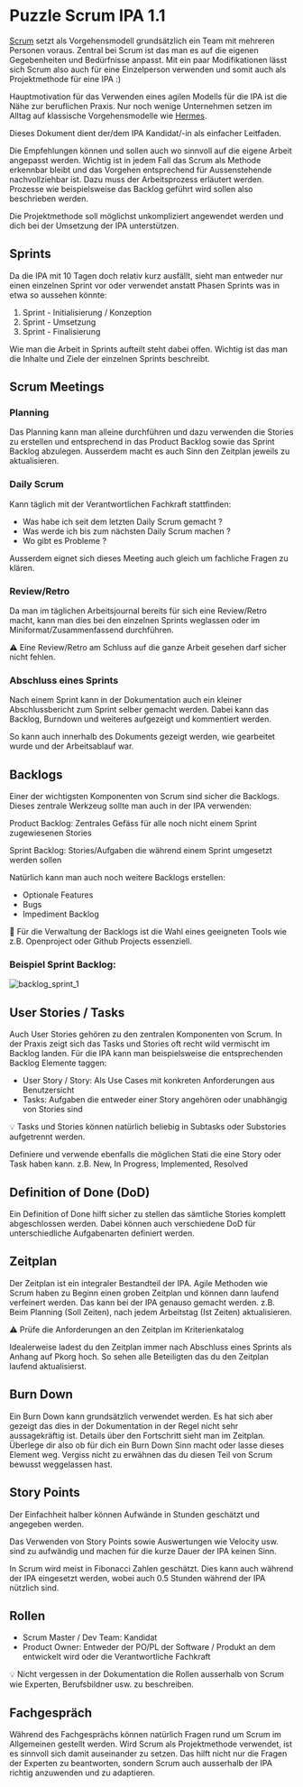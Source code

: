 # Puzzle Scrum IPA 1.1

[Scrum](https://de.wikipedia.org/wiki/Scrum) setzt als Vorgehensmodell grundsätzlich ein Team mit mehreren Personen voraus. Zentral bei Scrum ist das man es auf die eigenen Gegebenheiten und Bedürfnisse anpasst. Mit ein paar Modifikationen lässt sich Scrum also auch für eine Einzelperson verwenden und somit auch als Projektmethode für eine IPA :)

Hauptmotivation für das Verwenden eines agilen Modells für die IPA ist die Nähe zur beruflichen Praxis. Nur noch wenige Unternehmen setzen im Alltag auf klassische Vorgehensmodelle wie [Hermes](https://de.wikipedia.org/wiki/Hermes_\(Projektmanagementmethode\)). 

Dieses Dokument dient der/dem IPA Kandidat/-in als einfacher Leitfaden. 

Die Empfehlungen können und sollen auch wo sinnvoll auf die eigene Arbeit angepasst werden. Wichtig ist in jedem Fall das Scrum als Methode erkennbar bleibt und das Vorgehen entsprechend für Aussenstehende nachvollziehbar ist. Dazu muss der Arbeitsprozess erläutert werden. Prozesse wie beispielsweise das Backlog geführt wird sollen also beschrieben werden.

Die Projektmethode soll möglichst unkompliziert angewendet werden und dich bei der Umsetzung der IPA unterstützen.

## Sprints

Da die IPA mit 10 Tagen doch relativ kurz ausfällt, sieht man entweder nur einen einzelnen Sprint vor oder verwendet anstatt Phasen Sprints was in etwa so aussehen könnte:

1. Sprint - Initialisierung / Konzeption
1. Sprint - Umsetzung
1. Sprint - Finalisierung

Wie man die Arbeit in Sprints aufteilt steht dabei offen. Wichtig ist das man die Inhalte und Ziele der einzelnen Sprints beschreibt. 

## Scrum Meetings

### Planning

Das Planning kann man alleine durchführen und dazu verwenden die Stories zu erstellen und entsprechend in das Product Backlog sowie das Sprint Backlog abzulegen. Ausserdem macht es auch Sinn den Zeitplan jeweils zu aktualisieren. 

### Daily Scrum

Kann täglich mit der Verantwortlichen Fachkraft stattfinden:

* Was habe ich seit dem letzten Daily Scrum gemacht ?
* Was werde ich bis zum nächsten Daily Scrum machen ?
* Wo gibt es Probleme ?

Ausserdem eignet sich dieses Meeting auch gleich um fachliche Fragen zu klären.

### Review/Retro

Da man im täglichen Arbeitsjournal bereits für sich eine Review/Retro macht, kann man dies bei den einzelnen Sprints weglassen oder im Miniformat/Zusammenfassend durchführen.

⚠️ Eine Review/Retro am Schluss auf die ganze Arbeit gesehen darf sicher nicht fehlen.

### Abschluss eines Sprints

Nach einem Sprint kann in der Dokumentation auch ein kleiner Abschlussbericht zum Sprint selber gemacht werden. Dabei kann das Backlog, Burndown und weiteres aufgezeigt und kommentiert werden. 

So kann auch innerhalb des Dokuments gezeigt werden, wie gearbeitet wurde und der Arbeitsablauf war.

## Backlogs

Einer der wichtigsten Komponenten von Scrum sind sicher die Backlogs. Dieses zentrale Werkzeug sollte man auch in der IPA verwenden:

Product Backlog: Zentrales Gefäss für alle noch nicht einem Sprint zugewiesenen Stories

Sprint Backlog: Stories/Aufgaben die während einem Sprint umgesetzt werden sollen

Natürlich kann man auch noch weitere Backlogs erstellen:

* Optionale Features
* Bugs
* Impediment Backlog

🔧 Für die Verwaltung der Backlogs ist die Wahl eines geeigneten Tools wie z.B. Openproject oder Github Projects essenziell.

### Beispiel Sprint Backlog:
![backlog_sprint_1](https://user-images.githubusercontent.com/36076343/110619788-80bfd600-8198-11eb-8837-12507225e350.png)


## User Stories / Tasks

Auch User Stories gehören zu den zentralen Komponenten von Scrum. In der Praxis zeigt sich das Tasks und Stories oft recht wild vermischt im Backlog landen. Für die IPA kann man beispielsweise die entsprechenden Backlog Elemente taggen:

* User Story / Story: Als Use Cases mit konkreten Anforderungen aus Benutzersicht
* Tasks: Aufgaben die entweder einer Story angehören oder unabhängig von Stories sind

💡 Tasks und Stories können natürlich beliebig in Subtasks oder Substories aufgetrennt werden. 

Definiere und verwende ebenfalls die möglichen Stati die eine Story oder Task haben kann. z.B. New, In Progress, Implemented, Resolved

## Definition of Done (DoD)

Ein Definition of Done hilft sicher zu stellen das sämtliche Stories komplett abgeschlossen werden. Dabei können auch verschiedene DoD für unterschiedliche Aufgabenarten definiert werden.

## Zeitplan

Der Zeitplan ist ein integraler Bestandteil der IPA. Agile Methoden wie Scrum haben zu Beginn einen groben Zeitplan und können dann laufend verfeinert werden. Das kann bei der IPA genauso gemacht werden. z.B. Beim Planning (Soll Zeiten), nach jedem Arbeitstag (Ist Zeiten) aktualisieren.

⚠️ Prüfe die Anforderungen an den Zeitplan im Kriterienkatalog

Idealerweise ladest du den Zeitplan immer nach Abschluss eines Sprints als Anhang auf Pkorg hoch. So sehen alle Beteiligten das du den Zeitplan laufend aktualisierst.

## Burn Down

Ein Burn Down kann grundsätzlich verwendet werden. Es hat sich aber gezeigt das dies in der Dokumentation in der Regel nicht sehr aussagekräftig ist. Details über den Fortschritt sieht man im Zeitplan. Überlege dir also ob für dich ein Burn Down Sinn macht oder lasse dieses Element weg. Vergiss nicht zu erwähnen das du diesen Teil von Scrum bewusst weggelassen hast.

## Story Points

Der Einfachheit halber können Aufwände in Stunden geschätzt und angegeben werden. 

Das Verwenden von Story Points sowie Auswertungen wie Velocity usw. sind zu aufwändig und machen fúr die kurze Dauer der IPA keinen Sinn.

In Scrum wird meist in Fibonacci Zahlen geschätzt. Dies kann auch während der IPA eingesetzt werden, wobei auch 0.5 Stunden während der IPA nützlich sind.

## Rollen

* Scrum Master / Dev Team: Kandidat
* Product Owner: Entweder der PO/PL der Software / Produkt an dem entwickelt wird oder die Verantwortliche Fachkraft

💡 Nicht vergessen in der Dokumentation die Rollen ausserhalb von Scrum wie Experten, Berufsbildner usw. zu beschreiben. 

## Fachgespräch

Während des Fachgesprächs können natürlich Fragen rund um Scrum im Allgemeinen gestellt werden. Wird Scrum als Projektmethode verwendet, ist es sinnvoll sich damit auseinander zu setzen. Das hilft nicht nur die Fragen der Experten zu beantworten, sondern Scrum auch ausserhalb der IPA richtig anzuwenden und zu adaptieren. 
